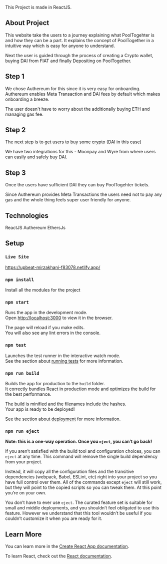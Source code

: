 This Project is made in ReactJS.

## About Project
 
This website take the users to a journey explaining what PoolTogehter is and how they can be a part. It explains the concept of PoolTogether in a intuitive way which is easy for anyone to understand.

Next the user is guided through the process of creating a Crypto wallet, buying DAI from FIAT and finally Depositing on PoolTogether.

## Step 1
We chose Authereum for this since it is very easy for onboarding. Authereum enables Meta Transaction and DAI fees by default which makes onboarding a breeze. 

The user doesn't have to worry about the additionally buying ETH and managing gas fee. 

## Step 2

The next step is to get users to buy some crypto (DAI in this case) 

We have two integrations for this - Moonpay and Wyre from where users can easily and safely buy DAI.

## Step 3

Once the users have sufficient DAI they can buy PoolTogehter tickets.

Since Authereum provides Meta Transactions the users need not to pay any gas and the whole thing feels super user friendly for anyone. 

## Technologies 
 ReactJS
 Authereum
 EthersJs

## Setup 

### `Live Site`
https://upbeat-mirzakhani-f83078.netlify.app/

### `npm install`
Install all the modules for the project
### `npm start`

Runs the app in the development mode.<br />
Open [http://localhost:3000](http://localhost:3000) to view it in the browser.

The page will reload if you make edits.<br />
You will also see any lint errors in the console.

### `npm test`

Launches the test runner in the interactive watch mode.<br />
See the section about [running tests](https://facebook.github.io/create-react-app/docs/running-tests) for more information.

### `npm run build`

Builds the app for production to the `build` folder.<br />
It correctly bundles React in production mode and optimizes the build for the best performance.

The build is minified and the filenames include the hashes.<br />
Your app is ready to be deployed!

See the section about [deployment](https://facebook.github.io/create-react-app/docs/deployment) for more information.

### `npm run eject`

**Note: this is a one-way operation. Once you `eject`, you can’t go back!**

If you aren’t satisfied with the build tool and configuration choices, you can `eject` at any time. This command will remove the single build dependency from your project.

Instead, it will copy all the configuration files and the transitive dependencies (webpack, Babel, ESLint, etc) right into your project so you have full control over them. All of the commands except `eject` will still work, but they will point to the copied scripts so you can tweak them. At this point you’re on your own.

You don’t have to ever use `eject`. The curated feature set is suitable for small and middle deployments, and you shouldn’t feel obligated to use this feature. However we understand that this tool wouldn’t be useful if you couldn’t customize it when you are ready for it.

## Learn More

You can learn more in the [Create React App documentation](https://facebook.github.io/create-react-app/docs/getting-started).

To learn React, check out the [React documentation](https://reactjs.org/).

